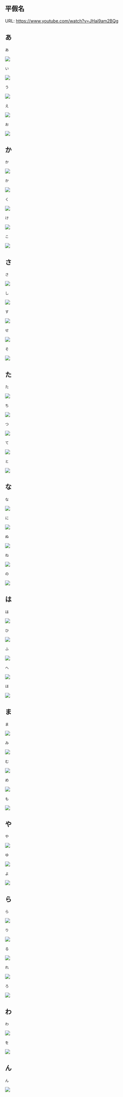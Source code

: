 ## 平假名

URL: https://www.youtube.com/watch?v=JHai9am2BQg


## あ

```
あ
```

![](images/20180909231020.png)

```
い
```

![](images/20180909231307.png)

```
う
```

![](images/20180909231504.png)

```
え
```

![](images/20180909231641.png)


```
お
```

![](images/20180909231811.png)

## か

```
か
```

![](images/20180909231942.png)

```
か
```

![](images/20180909232106.png)

```
く
```

![](images/20180909232240.png)

```
け
```

![](images/20180909232421.png)

```
こ
```

![](images/20180909232526.png)

## さ

```
さ
```

![](images/20180909232735.png)

```
し
```

![](images/20180909232957.png)

```
す
```

![](images/20180909233258.png)

```
せ
```

![](images/20180909233801.png)

```
そ
```

![](images/20180909233915.png)

## た

```
た
```

![](images/20180909234041.png)

```
ち
```

![](images/20180909234230.png)


```
つ
```

![](images/20180909234409.png)

```
て
```

![](images/20180909234537.png)

```
と
```

![](images/20180909234709.png)


## な

```
な
```

![](images/20180909234917.png)

```
に
```

![](images/20180909235210.png)

```
ぬ
```

![](images/20180909235512.png)

```
ね
```

![](images/20180909235718.png)

```
の
```

![](images/20180909235848.png)

## は

```
は
```

![](images/20180910000448.png)

```
ひ
```

![](images/20180910000647.png)

```
ふ
```

![](images/20180910000847.png)

```
へ
```

![](images/20180910001045.png)

```
ほ
```

![](images/20180910001239.png)

## ま

```
ま
```

![](images/20180910001338.png)

```
み
```

![](images/20180910001442.png)

```
む
```

![](images/20180910001606.png)

```
め
```

![](images/20180910001704.png)

```
も
```

![](images/20180910001836.png)

## や

```
や
```

![](images/20180910002027.png)

```
ゆ
```

![](images/20180910002219.png)

```
よ
```

![](images/20180910002414.png)

## ら

```
ら
```

![](images/20180910002541.png)

```
り
```

![](images/20180910002703.png)

```
る
```

![](images/20180910002833.png)

```
れ
```

![](images/20180910002950.png)

```
ろ
```

![](images/20180910003127.png)

## わ

```
わ
```

![](images/20180910003315.png)

```
を
```

![](images/20180910003453.png)


## ん

```
ん
```

![](images/20180910003614.png)

